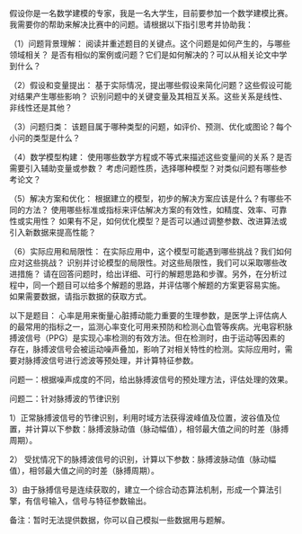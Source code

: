 假设你是一名数学建模的专家，我是一名大学生，目前要参加一个数学建模比赛。我需要你的帮助来解决比赛中的问题。请根据以下指引思考并协助我：

（1）问题背景理解： 阅读并重述题目的关键点。这个问题是如何产生的，与哪些领域相关？ 是否有相似的案例或问题？它们是如何解决的？可以从相关论文中学到什么？

（2）假设和变量提出： 基于实际情况，提出哪些假设来简化问题？这些假设可能对结果产生哪些影响？ 识别问题中的关键变量及其相互关系。这些关系是线性、非线性还是其他？

（3）问题归类： 该题目属于哪种类型的问题，如评价、预测、优化或图论？每个小问的类型是什么？

（4）数学模型构建： 使用哪些数学方程或不等式来描述这些变量间的关系？是否需要引入辅助变量或参数？ 考虑问题性质，选择哪种模型？对类似问题有哪些参考论文？

（5）解决方案和优化： 根据建立的模型，初步的解决方案应该是什么？有哪些不同的方法？ 使用哪些标准或指标来评估解决方案的有效性，如精度、效率、可靠性或实用性？ 如果有不足，如何优化模型？是否可以通过调整参数、改进算法或引入新数据来提高性能？

（6）实际应用和局限性： 在实际应用中，这个模型可能遇到哪些挑战？我们如何应对这些挑战？ 识别并讨论模型的局限性。对这些局限性，我们可以采取哪些改进措施？ 请在回答问题时，给出详细、可行的解题思路和步骤。另外，在分析过程中，同一个题目可以给多个解题的思路，并评估哪个解题的方案更容易实施。 如果需要数据，请指示数据的获取方式。

以下是题目：
心率是用来衡量心脏搏动能力重要的生理参数，是医学上评估病人的最常用的指标之一，监测心率变化可用来预防和检测心血管等疾病。光电容积脉搏波信号（PPG）是实现心率检测的有效方法。但在检测时，由于运动等因素的存在，脉搏波信号会被运动噪声叠加，影响了对相关特性的检测。实际应用时，需要对脉搏波信号进行滤波等预处理，并计算特征参数。

问题一：根据噪声成度的不同，给出脉搏波信号的预处理方法，评估处理的效果。

问题二：针对脉搏波的节律识别

1）正常脉搏波信号的节律识别，利用时域方法获得波峰值及位置，波谷值及位置，并计算以下参数：脉搏波脉动值（脉动幅值），相邻最大值之间的时差（脉搏周期）。

2） 受扰情况下的脉搏波信号的识别，计算以下参数：脉搏波脉动值（脉动幅值），相邻最大值之间的时差（脉搏周期）。

3）由于脉搏信号是连续获取的，建立一个综合动态算法机制，形成一个算法引擎，有信号输入，信号与特征参数输出。

备注：暂时无法提供数据，你可以自己模拟一些数据用与题解。
